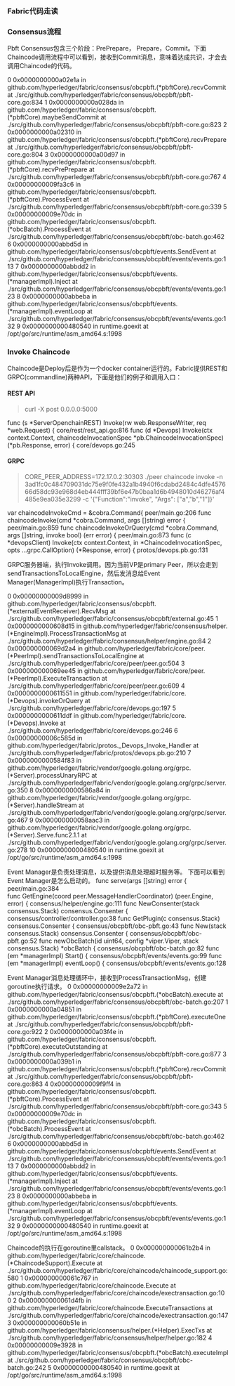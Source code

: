 ### Fabric代码走读 ###

### Consensus流程 ###

Pbft Consensus包含三个阶段：PrePrepare， Prepare，Commit。下面Chaincode调用流程中可以看到，接收到Commit消息，意味着达成共识，才会去调用Chaincode的代码。

0  0x0000000000a02e1a in github.com/hyperledger/fabric/consensus/obcpbft.(*pbftCore).recvCommit
   at ./src/github.com/hyperledger/fabric/consensus/obcpbft/pbft-core.go:834
1  0x0000000000a028da in github.com/hyperledger/fabric/consensus/obcpbft.(*pbftCore).maybeSendCommit
   at ./src/github.com/hyperledger/fabric/consensus/obcpbft/pbft-core.go:823
2  0x0000000000a02310 in github.com/hyperledger/fabric/consensus/obcpbft.(*pbftCore).recvPrepare
   at ./src/github.com/hyperledger/fabric/consensus/obcpbft/pbft-core.go:804
3  0x0000000000a00d97 in github.com/hyperledger/fabric/consensus/obcpbft.(*pbftCore).recvPrePrepare
   at ./src/github.com/hyperledger/fabric/consensus/obcpbft/pbft-core.go:767
4  0x00000000009fa3c6 in github.com/hyperledger/fabric/consensus/obcpbft.(*pbftCore).ProcessEvent
   at ./src/github.com/hyperledger/fabric/consensus/obcpbft/pbft-core.go:339
5  0x00000000009e70dc in github.com/hyperledger/fabric/consensus/obcpbft.(*obcBatch).ProcessEvent
   at ./src/github.com/hyperledger/fabric/consensus/obcpbft/obc-batch.go:462
6  0x0000000000abbd5d in github.com/hyperledger/fabric/consensus/obcpbft/events.SendEvent
   at ./src/github.com/hyperledger/fabric/consensus/obcpbft/events/events.go:113
7  0x0000000000abbdd2 in github.com/hyperledger/fabric/consensus/obcpbft/events.(*managerImpl).Inject
   at ./src/github.com/hyperledger/fabric/consensus/obcpbft/events/events.go:123
8  0x0000000000abbeba in github.com/hyperledger/fabric/consensus/obcpbft/events.(*managerImpl).eventLoop
   at ./src/github.com/hyperledger/fabric/consensus/obcpbft/events/events.go:132
9  0x0000000000480540 in runtime.goexit
   at /opt/go/src/runtime/asm_amd64.s:1998

### Invoke Chaincode ###

Chaincode是Deploy后是作为一个docker container运行的。Fabric提供REST和GRPC(commandline)两种API，下面是他们的例子和调用入口：
#### REST API ####
>curl -X post 0.0.0.0:5000

func (s *ServerOpenchainREST) Invoke(rw web.ResponseWriter, req *web.Request) {  core/rest/rest_api.go:816
func (d *Devops) Invoke(ctx context.Context, chaincodeInvocationSpec *pb.ChaincodeInvocationSpec) (*pb.Response, error) { core/devops.go:245

#### GRPC ####
>CORE_PEER_ADDRESS=172.17.0.2:30303 ./peer chaincode invoke -n 3ad1fc0c484709031dc75e9f0fe432a1b4940f6cdabd2484c4dfe457666d58dc93e968d4eb444fff39bf6e47b0baa1d6b4948010d46276af4485e9ea035e3299 -c '{"Function":"invoke", "Args": ["a","b","1"]}'


var chaincodeInvokeCmd = &cobra.Command{ peer/main.go:206
func chaincodeInvoke(cmd *cobra.Command, args []string) error { peer/main.go:859
func chaincodeInvokeOrQuery(cmd *cobra.Command, args []string, invoke bool) (err error) { peer/main.go:873
func (c *devopsClient) Invoke(ctx context.Context, in *ChaincodeInvocationSpec, opts ...grpc.CallOption) (*Response, error) { protos/devops.pb.go:131

GRPC服务器端，执行Invoke调用。因为当前VP是primary Peer，所以会走到sendTransactionsToLocalEngine，然后发消息给Event Manager(ManagerImpl)执行Transaction。

 0  0x00000000009d8999 in github.com/hyperledger/fabric/consensus/obcpbft.(*externalEventReceiver).RecvMsg
    at ./src/github.com/hyperledger/fabric/consensus/obcpbft/external.go:45
 1  0x0000000000608d15 in github.com/hyperledger/fabric/consensus/helper.(*EngineImpl).ProcessTransactionMsg
    at ./src/github.com/hyperledger/fabric/consensus/helper/engine.go:84
 2  0x000000000069d2a4 in github.com/hyperledger/fabric/core/peer.(*PeerImpl).sendTransactionsToLocalEngine
    at ./src/github.com/hyperledger/fabric/core/peer/peer.go:504
 3  0x000000000069ee45 in github.com/hyperledger/fabric/core/peer.(*PeerImpl).ExecuteTransaction
    at ./src/github.com/hyperledger/fabric/core/peer/peer.go:609
 4  0x0000000000611551 in github.com/hyperledger/fabric/core.(*Devops).invokeOrQuery
    at ./src/github.com/hyperledger/fabric/core/devops.go:197
 5  0x0000000000611ddf in github.com/hyperledger/fabric/core.(*Devops).Invoke
    at ./src/github.com/hyperledger/fabric/core/devops.go:246
 6  0x00000000006c585d in github.com/hyperledger/fabric/protos._Devops_Invoke_Handler
    at ./src/github.com/hyperledger/fabric/protos/devops.pb.go:210
 7  0x0000000000584f83 in github.com/hyperledger/fabric/vendor/google.golang.org/grpc.(*Server).processUnaryRPC
    at ./src/github.com/hyperledger/fabric/vendor/google.golang.org/grpc/server.go:350
 8  0x0000000000586a84 in github.com/hyperledger/fabric/vendor/google.golang.org/grpc.(*Server).handleStream
    at ./src/github.com/hyperledger/fabric/vendor/google.golang.org/grpc/server.go:467
 9  0x000000000058aac3 in github.com/hyperledger/fabric/vendor/google.golang.org/grpc.(*Server).Serve.func2.1.1
    at ./src/github.com/hyperledger/fabric/vendor/google.golang.org/grpc/server.go:278
10  0x0000000000480540 in runtime.goexit
    at /opt/go/src/runtime/asm_amd64.s:1998 

Event Manager是负责处理消息，以及提供消息处理超时服务等。 下面可以看到Event Manager是怎么启动的。
func serve(args []string) error { peer/main.go:384   
func GetEngine(coord peer.MessageHandlerCoordinator) (peer.Engine, error) {   consensus/helper/engine.go:111
func NewConsenter(stack consensus.Stack) consensus.Consenter {   consensus/controller/controller.go:38
func GetPlugin(c consensus.Stack) consensus.Consenter {   consensus/obcpbft/obc-pbft.go:43
func New(stack consensus.Stack) consensus.Consenter {   consensus/obcpbft/obc-pbft.go:52
func newObcBatch(id uint64, config *viper.Viper, stack consensus.Stack) *obcBatch {  consensus/obcpbft/obc-batch.go:82
func (em *managerImpl) Start() { consensus/obcpbft/events/events.go:99
func (em *managerImpl) eventLoop() { consensus/obcpbft/events/events.go:128


Event Manager消息处理循环中，接收到ProcessTransactionMsg，创建goroutine执行请求。
0  0x00000000009e2a72 in github.com/hyperledger/fabric/consensus/obcpbft.(*obcBatch).execute
   at ./src/github.com/hyperledger/fabric/consensus/obcpbft/obc-batch.go:207
1  0x0000000000a04851 in github.com/hyperledger/fabric/consensus/obcpbft.(*pbftCore).executeOne
   at ./src/github.com/hyperledger/fabric/consensus/obcpbft/pbft-core.go:922
2  0x0000000000a03f4e in github.com/hyperledger/fabric/consensus/obcpbft.(*pbftCore).executeOutstanding
   at ./src/github.com/hyperledger/fabric/consensus/obcpbft/pbft-core.go:877
3  0x0000000000a039b1 in github.com/hyperledger/fabric/consensus/obcpbft.(*pbftCore).recvCommit
   at ./src/github.com/hyperledger/fabric/consensus/obcpbft/pbft-core.go:863
4  0x00000000009f9ff4 in github.com/hyperledger/fabric/consensus/obcpbft.(*pbftCore).ProcessEvent
   at ./src/github.com/hyperledger/fabric/consensus/obcpbft/pbft-core.go:343
5  0x00000000009e70dc in github.com/hyperledger/fabric/consensus/obcpbft.(*obcBatch).ProcessEvent
   at ./src/github.com/hyperledger/fabric/consensus/obcpbft/obc-batch.go:462
6  0x0000000000abbd5d in github.com/hyperledger/fabric/consensus/obcpbft/events.SendEvent
   at ./src/github.com/hyperledger/fabric/consensus/obcpbft/events/events.go:113
7  0x0000000000abbdd2 in github.com/hyperledger/fabric/consensus/obcpbft/events.(*managerImpl).Inject
   at ./src/github.com/hyperledger/fabric/consensus/obcpbft/events/events.go:123
8  0x0000000000abbeba in github.com/hyperledger/fabric/consensus/obcpbft/events.(*managerImpl).eventLoop
   at ./src/github.com/hyperledger/fabric/consensus/obcpbft/events/events.go:132
9  0x0000000000480540 in runtime.goexit
   at /opt/go/src/runtime/asm_amd64.s:1998

Chaincode的执行在goroutine里callstack。
0  0x000000000061b2b4 in github.com/hyperledger/fabric/core/chaincode.(*ChaincodeSupport).Execute
   at ./src/github.com/hyperledger/fabric/core/chaincode/chaincode_support.go:580
1  0x000000000061c767 in github.com/hyperledger/fabric/core/chaincode.Execute
   at ./src/github.com/hyperledger/fabric/core/chaincode/exectransaction.go:100
2  0x000000000061d4fb in github.com/hyperledger/fabric/core/chaincode.ExecuteTransactions
   at ./src/github.com/hyperledger/fabric/core/chaincode/exectransaction.go:147
3  0x000000000060b51e in github.com/hyperledger/fabric/consensus/helper.(*Helper).ExecTxs
   at ./src/github.com/hyperledger/fabric/consensus/helper/helper.go:182
4  0x00000000009e3928 in github.com/hyperledger/fabric/consensus/obcpbft.(*obcBatch).executeImpl
   at ./src/github.com/hyperledger/fabric/consensus/obcpbft/obc-batch.go:242
5  0x0000000000480540 in runtime.goexit
   at /opt/go/src/runtime/asm_amd64.s:1998

